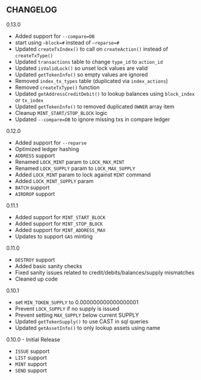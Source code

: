 CHANGELOG
---
0.13.0
- Added support for `--compare=DB`
- start using `—block=#` instead of `—reparse=#`
- Updated `createTxIndex()` to call on `createAction()` instead of `createTxType()`
- Updated `transactions` table to change `type_id` to `action_id`
- Updated `isValidLock()` so unset lock values are valid
- Updated `getTokenInfo()` so empty values are ignored
- Removed `index_tx_types` table (duplicated via `index_actions`)
- Removed `createTxType()` function
- Updated `getAddressCreditDebit()` to lookup balances using `block_index` or `tx_index` 
- Updated `getTokenInfo()` to removed duplicated `OWNER` array item
- Cleanup `MINT_START/STOP_BLOCK` logic
- Updated `--compare=DB` to ignore missing txs in compare ledger

0.12.0
- Added support for `--reparse`
- Optimized ledger hashing
- `ADDRESS` support
- Renamed `LOCK_MINT` param to `LOCK_MAX_MINT`
- Renamed `LOCK_SUPPLY` param to `LOCK_MAX_SUPPLY`
- Added `LOCK_MINT` param to lock against `MINT` command
- Added `LOCK_MINT_SUPPLY` param
- `BATCH` support
- `AIRDROP` support

0.11.1
- Added support for `MINT_START_BLOCK`
- Added support for `MINT_STOP_BLOCK`
- Added support for `MINT_ADDRESS_MAX`
- Updates to support `GAS` minting

0.11.0
- `DESTROY` support
- Added basic sanity checks
- Fixed sanity issues related to credit/debits/balances/supply mismatches
- Cleaned up code

0.10.1
- set `MIN_TOKEN_SUPPLY` to 0.000000000000000001
- Prevent `LOCK_SUPPLY` if no supply is issued 
- Prevent setting `MAX_SUPPLY` below current SUPPLY
- Updated `getTokenSupply()` to use CAST in sql queries
- Updated `getAssetInfo()` to only lookup assets using name 

0.10.0 - Initial Release
- `ISSUE` support
- `LIST` support
- `MINT` support
- `SEND` support
